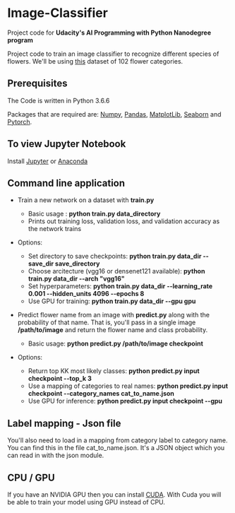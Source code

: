 # Image-Classifier
Project code for **Udacity's AI Programming with Python Nanodegree program**

Project code to train an image classifier to recognize different species of flowers.
We'll be using [this](http://www.robots.ox.ac.uk/~vgg/data/flowers/102/index.html) dataset of 102 flower categories. 

## Prerequisites
The Code is written in Python 3.6.6

Packages that are required are: [Numpy](https://http://www.numpy.org/), [Pandas](https://pandas.pydata.org/), [MatplotLib](https://matplotlib.org/), [Seaborn](https://seaborn.pydata.org/) and [Pytorch](https://pytorch.org/).

## To view Jupyter Notebook
Install [Jupyter](https://jupyter.org/) or [Anaconda](https://www.anaconda.com/)

## Command line application

* Train a new network on a dataset with **train.py**
  * Basic usage : **python train.py data_directory**
  * Prints out training loss, validation loss, and validation accuracy as the network trains

* Options:
  * Set directory to save checkpoints: 
  **python train.py data_dir --save_dir save_directory**
  * Choose arcitecture (vgg16 or densenet121 available): **python train.py data_dir --arch "vgg16"**
  * Set hyperparameters: **python train.py data_dir --learning_rate 0.001 --hidden_units 4096 --epochs 8**
  * Use GPU for training: **python train.py data_dir --gpu gpu**
  
* Predict flower name from an image with **predict.py** along with the probability of that name. That is, you'll pass in a single image **/path/to/image** and return the flower name and class probability.

  * Basic usage: **python predict.py /path/to/image checkpoint**
* Options:
  * Return top KK most likely classes: **python predict.py input checkpoint --top_k 3**
  * Use a mapping of categories to real names: **python predict.py input checkpoint --category_names cat_to_name.json**
  * Use GPU for inference: **python predict.py input checkpoint --gpu**
  
## Label mapping - Json file

You'll also need to load in a mapping from category label to category name. You can find this in the file cat_to_name.json. It's a JSON object which you can read in with the json module.

## CPU / GPU
If you have an NVIDIA GPU then you can install [CUDA](https://developer.nvidia.com/cuda-downloads). With Cuda you will be able to train your model using GPU instead of CPU.


